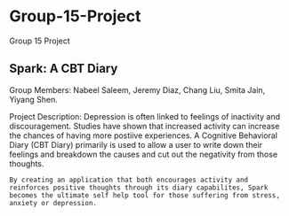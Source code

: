 # Group-15-Project
Group 15 Project

## Spark: A CBT Diary

Group Members:
Nabeel Saleem,
Jeremy Diaz,
Chang Liu,
Smita Jain,
Yiyang Shen.

Project Description: 
	Depression is often linked to feelings of inactivity and discouragement. Studies have shown that increased activity can increase the chances of having more postiive experiences. A Cognitive Behavioral Diary (CBT Diary) primarily is used to allow a user to write down their feelings and breakdown the causes and cut out the negativity from those thoughts. 
	
	By creating an application that both encourages activity and reinforces positive thoughts through its diary capabilites, Spark becomes the ultimate self help tool for those suffering from stress, anxiety or depression. 